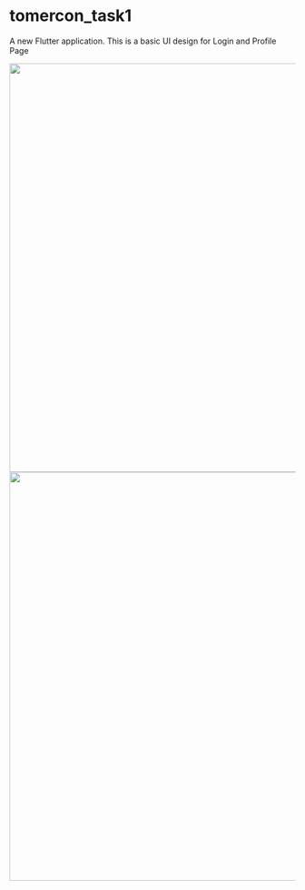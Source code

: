 # tomercon_task1

A new Flutter application.
This is a basic UI design for Login and Profile Page

<img src="https://user-images.githubusercontent.com/67218325/161834076-d5f9c706-c3da-46c6-b727-e56eabeded41.png"  height="720">  <img src="https://user-images.githubusercontent.com/67218325/161834080-ecce83c5-7c2a-46d0-96eb-a6dab0f3592c.png"  height="720">
